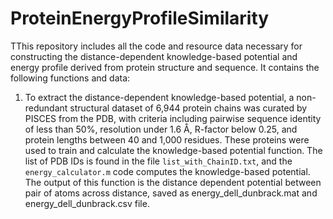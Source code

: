 # ProteinEnergyProfileSimilarity
TThis repository includes all the code and resource data necessary for constructing the distance-dependent knowledge-based potential and energy profile derived from protein structure and sequence. It contains the following functions and data:

1. To extract the distance-dependent knowledge-based potential, a non-redundant structural dataset of 6,944 protein chains was curated by PISCES from the PDB, with criteria including pairwise sequence identity of less than 50%, resolution under 1.6 Å, R-factor below 0.25, and protein lengths between 40 and 1,000 residues. These proteins were used to train and calculate the knowledge-based potential function. The list of PDB IDs is found in the file `list_with_ChainID.txt`, and the `energy_calculator.m` code computes the knowledge-based potential. The output of this function is the distance dependent potential between pair of atoms across distance, saved as energy_dell_dunbrack.mat and energy_dell_dunbrack.csv file.
